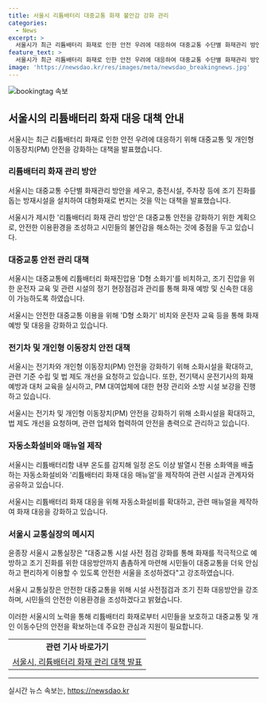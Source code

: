 ```yaml
---
title: 서울시 리튬배터리 대중교통 화재 불안감 강화 관리
categories:
  - News
excerpt: >
  서울시가 최근 리튬배터리 화재로 인한 안전 우려에 대응하여 대중교통 수단별 화재관리 방안을 공개했다. 서울시는 리튬배터리를 장착한 교통수단과 충전시설에 조기 진화를 돕는 방재시설을 설치하고, 안전관리 기준 수립과 법 제도 개선을 요청한다. 또한 D형 소화기를 대중교통에 비치하고 운전자 교육 및 화재훈련을 실시하여 대응능력을 강화한다. 전기안전관리자를 선임하고 소방 시설을 확대하는 등 안전 대책을 마련하며, PM 이용 환경에도 안전성을 고려한다. 서울시는 안전한 대중교통을 조성하고 시민들의 불안을 해소하겠다고 강조했다.
feature_text: >
  서울시가 최근 리튬배터리 화재로 인한 안전 우려에 대응하여 대중교통 수단별 화재관리 방안을 공개했다. 서울시는 리튬배터리를 장착한 교통수단과 충전시설에 조기 진화를 돕는 방재시설을 설치하고, 안전관리 기준 수립과 법 제도 개선을 요청한다. 또한 D형 소화기를 대중교통에 비치하고 운전자 교육 및 화재훈련을 실시하여 대응능력을 강화한다. 전기안전관리자를 선임하고 소방 시설을 확대하는 등 안전 대책을 마련하며, PM 이용 환경에도 안전성을 고려한다. 서울시는 안전한 대중교통을 조성하고 시민들의 불안을 해소하겠다고 강조했다.
image: 'https://newsdao.kr/res/images/meta/newsdao_breakingnews.jpg'
---
```


<p><img src="https://newsdao.kr/res/images/meta/newsdao_breakingnews.jpg" alt="bookingtag 속보" /></p>

<h2 data-ke-size="size26">서울시의 리튬배터리 화재 대응 대책 안내</h2>

<p>서울시는 최근 리튬배터리 화재로 인한 안전 우려에 대응하기 위해 대중교통 및 개인형 이동장치(PM) 안전을 강화하는 대책을 발표했습니다.</p>

<h3>리튬배터리 화재 관리 방안</h3>

<p>서울시는 대중교통 수단별 화재관리 방안을 세우고, 충전시설, 주차장 등에 조기 진화를 돕는 방재시설을 설치하여 대형화재로 번지는 것을 막는 대책을 발표했습니다. </p>

<p data-ke-size="size16">서울시가 제시한 '리튬배터리 화재 관리 방안'은 대중교통 안전을 강화하기 위한 계획으로, 안전한 이용환경을 조성하고 시민들의 불안감을 해소하는 것에 중점을 두고 있습니다.</p>

<h3>대중교통 안전 관리 대책</h3>

<p>서울시는 대중교통에 리튬배터리 화재진압용 'D형 소화기'를 비치하고, 조기 진압을 위한 운전자 교육 및 관련 시설의 정기 현장점검과 관리를 통해 화재 예방 및 신속한 대응이 가능하도록 하였습니다.</p>

<p data-ke-size="size16">서울시는 안전한 대중교통 이용을 위해 'D형 소화기' 비치와 운전자 교육 등을 통해 화재 예방 및 대응을 강화하고 있습니다.</p>

<h3>전기차 및 개인형 이동장치 안전 대책</h3>

<p>서울시는 전기차와 개인형 이동장치(PM) 안전을 강화하기 위해 소화시설을 확대하고, 관련 기준 수립 및 법 제도 개선을 요청하고 있습니다. 또한, 전기택시 운전기사의 화재 예방과 대처 교육을 실시하고, PM 대여업체에 대한 현장 관리와 소방 시설 보강을 진행하고 있습니다.</p>

<p data-ke-size="size16">서울시는 전기차 및 개인형 이동장치(PM) 안전을 강화하기 위해 소화시설을 확대하고, 법 제도 개선을 요청하며, 관련 업체와 협력하여 안전을 총력으로 관리하고 있습니다.</p>

<h3>자동소화설비와 매뉴얼 제작</h3>

<p>서울시는 리튬배터리함 내부 온도를 감지해 일정 온도 이상 발열시 전용 소화액을 배출하는 자동소화설비와 '리튬배터리 화재 대응 매뉴얼'을 제작하여 관련 시설과 관계자와 공유하고 있습니다.</p>

<p data-ke-size="size16">서울시는 리튬배터리 화재 대응을 위해 자동소화설비를 확대하고, 관련 매뉴얼을 제작하여 화재 대응을 강화하고 있습니다.</p>

<h3>서울시 교통실장의 메시지</h3>

<p>윤종장 서울시 교통실장은 "대중교통 시설 사전 점검 강화를 통해 화재를 적극적으로 예방하고 조기 진화를 위한 대응방안까지 촘촘하게 마련해 시민들이 대중교통을 더욱 안심하고 편리하게 이용할 수 있도록 안전한 서울을 조성하겠다"고 강조하였습니다.</p>

<p data-ke-size="size16">서울시 교통실장은 안전한 대중교통을 위해 시설 사전점검과 조기 진화 대응방안을 강조하며, 시민들의 안전한 이용환경을 조성하겠다고 밝혔습니다.</p>

<p>이러한 서울시의 노력을 통해 리튬배터리 화재로부터 시민들을 보호하고 대중교통 및 개인 이동수단의 안전을 확보하는데 주요한 관심과 지원이 필요합니다. </p>

<table>
    <tr>
        <td style="text-align: center; height: 17px;"><b>관련 기사 바로가기</b></td>
    </tr>
    <tr>
        <td style="text-align: center; height: 17px;"><a href="https://www.sisunnews.co.kr/news/articleView.html?idxno=164394" target="_blank">서울시, 리튬배터리 화재 관리 대책 발표</a></td>
    </tr>
</table>

<p><hr></p>
실시간 뉴스 속보는, <a href="https://newsdao.kr" rel="dofollow">https://newsdao.kr</a>


